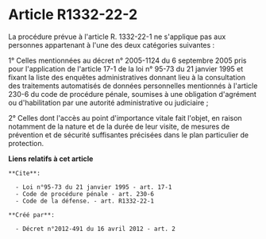 # Article R1332-22-2

La procédure prévue à l'article R. 1332-22-1 ne s'applique pas aux personnes appartenant à l'une des deux catégories
suivantes : 

1° Celles mentionnées au décret n° 2005-1124 du 6 septembre 2005 pris pour l'application de l'article 17-1 de la loi n° 95-73
du 21 janvier 1995 et fixant la liste des enquêtes administratives donnant lieu à la consultation des traitements automatisés
de données personnelles mentionnés à l'article 230-6 du code de procédure pénale, soumises à une obligation d'agrément ou
d'habilitation par une autorité administrative ou judiciaire ; 

2° Celles dont l'accès au point d'importance vitale fait l'objet, en raison notamment de la nature et de la durée de leur
visite, de mesures de prévention et de sécurité suffisantes précisées dans le plan particulier de protection.

**Liens relatifs à cet article**

	**Cite**:

	  - Loi n°95-73 du 21 janvier 1995 - art. 17-1
	  - Code de procédure pénale - art. 230-6
	  - Code de la défense. - art. R1332-22-1

	**Créé par**:

	  - Décret n°2012-491 du 16 avril 2012 - art. 2
